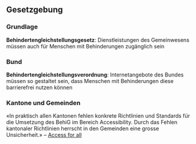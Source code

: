 ## Gesetzgebung

### Grundlage

**Behindertengleichstellungsgesetz**: Dienstleistungen des Gemeinwesens müssen auch für Menschen mit Behinderungen zugänglich sein

<div class="fragment">

### Bund

**Behindertengleichstellungsverordnung**: Internetangebote des Bundes müssen so gestaltet sein, dass Menschen mit Behinderungen diese barrierefrei nutzen können

</div>

<div class="fragment">

### Kantone und Gemeinden

«In praktisch allen Kantonen fehlen konkrete Richtlinien und Standards für die Umsetzung des BehiG im Bereich Accessibility. Durch das Fehlen kantonaler Richtlinien herrscht in den Gemeinden eine grosse Unsicherheit.» – [Access for all](https://www.access-for-all.ch/ch/richtlinien-barrierefreiheit/68-gesetz-schweiz.html)

</div>
